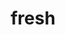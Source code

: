 ---
codehost: https://github.com/https://github.com/lucacasonato/fresh
logohandle: denodev_fresh
sort: fresh
title: fresh
website: https://fresh.deno.dev/
---